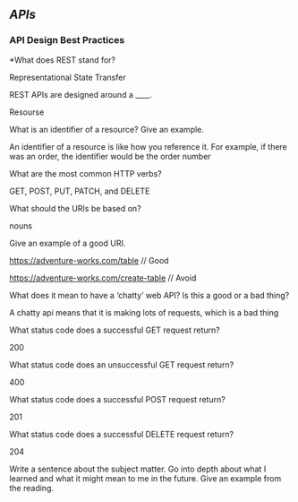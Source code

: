 ## *APIs*


### API Design Best Practices
*What does REST stand for?

Representational State Transfer

REST APIs are designed around a ____.

Resourse

What is an identifier of a resource? Give an example.

An identifier of a resource is like how you reference it. For example, if there was an order, the identifier would be the order number


What are the most common HTTP verbs?

 GET, POST, PUT, PATCH, and DELETE
 
What should the URIs be based on?

nouns

Give an example of a good URI.

https://adventure-works.com/table // Good

https://adventure-works.com/create-table // Avoid

What does it mean to have a ‘chatty’ web API? Is this a good or a bad thing?

A chatty api means that it is making lots of requests, which is a bad thing

What status code does a successful GET request return?

200

What status code does an unsuccessful GET request return?

400

What status code does a successful POST request return?

201

What status code does a successful DELETE request return?

204

Write a sentence about the subject matter. Go into depth about what I learned and what it might mean to me in the future. Give an example from the reading.
